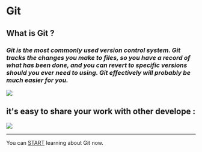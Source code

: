 # **Git** 
## What is Git ?
### *Git is the most commonly used version control system. Git tracks the changes you make to files, so you have a record of what has been done, and you can revert to specific versions should you ever need to using. Git effectively will probably be much easier for you.*
 ![](https://www.w3docs.com/uploads/media/default/0001/03/7951296c8fc2c5d0c986993684993064aef3dfa9.png)

 ## it's easy to share your work with other develope :

 ![](https://www.simplilearn.com/ice9/free_resources_article_thumb/business-org.JPG)

___

   You can [START](https://blog.udemy.com/git-tutorial-a-comprehensive-guide/) learning about Git now.

